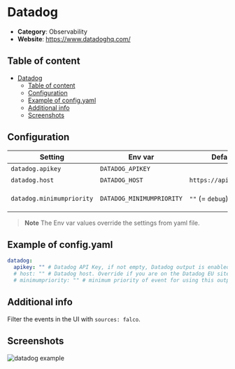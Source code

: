 # Datadog

- **Category**: Observability
- **Website**: https://www.datadoghq.com/

## Table of content

- [Datadog](#datadog)
  - [Table of content](#table-of-content)
  - [Configuration](#configuration)
  - [Example of config.yaml](#example-of-configyaml)
  - [Additional info](#additional-info)
  - [Screenshots](#screenshots)

## Configuration

| Setting                   | Env var                   | Default value               | Description                                                                                                                         |
| ------------------------- | ------------------------- | --------------------------- | ----------------------------------------------------------------------------------------------------------------------------------- |
| `datadog.apikey`          | `DATADOG_APIKEY`          |                             | Datadog API Key, if not empty, Datadog output is **enabled**                                                                        |
| `datadog.host`            | `DATADOG_HOST`            | `https://api.datadoghq.com` | Datadog host. Override if you are on the Datadog EU site                                                                            |
| `datadog.minimumpriority` | `DATADOG_MINIMUMPRIORITY` | `""` (= `debug`)            | Minimum priority of event for using this output, order is `emergency,alert,critical,error,warning,notice,informational,debug or ""` |

> **Note**
The Env var values override the settings from yaml file.

## Example of config.yaml

```yaml
datadog:
  apikey: "" # Datadog API Key, if not empty, Datadog output is enabled
  # host: "" # Datadog host. Override if you are on the Datadog EU site. Defaults to american site with "https://api.datadoghq.com"
  # minimumpriority: "" # minimum priority of event for using this output, order is emergency|alert|critical|error|warning|notice|informational|debug or "" (default)
```

## Additional info

Filter the events in the UI with `sources: falco`.

## Screenshots

![datadog example](mages/datadog.png)